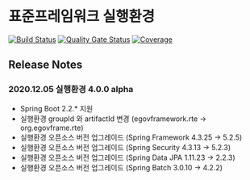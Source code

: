 # 표준프레임워크 실행환경 
[![Build Status](https://travis-ci.com/openlenalab/egovframe-runtime.svg?branch=ci-setting)](https://travis-ci.com/openlenalab/egovframe-runtime) [![Quality Gate Status](https://sonarcloud.io/api/project_badges/measure?project=openlenalab_egovframe-runtime&metric=alert_status)](https://sonarcloud.io/dashboard?id=openlenalab_egovframe-runtime) [![Coverage](https://sonarcloud.io/api/project_badges/measure?project=openlenalab_egovframe-runtime&metric=coverage)](https://sonarcloud.io/dashboard?id=openlenalab_egovframe-runtime)


## Release Notes

### 2020.12.05 실행환경 4.0.0 alpha
* Spring Boot 2.2.* 지원
* 실행환경 groupId 와 artifactId 변경 (egovframework.rte -> org.egovframe.rte)
* 실행환경 오픈소스 버전 업그레이드 (Spring Framework 4.3.25 -> 5.2.5)
* 실행환경 오픈소스 버전 업그레이드 (Spring Security 4.3.13 -> 5.2.3)
* 실행환경 오픈소스 버전 업그레이드 (Spring Data JPA 1.11.23 -> 2.2.3)
* 실행환경 오픈소스 버전 업그레이드 (Spring Batch 3.0.10 -> 4.2.2)

